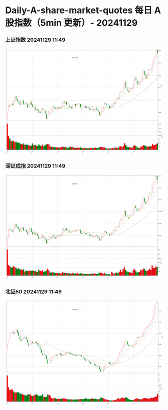 
# Daily-A-share-market-quotes 每日 A 股指数（5min 更新）- 20241129

### 上证指数 20241129 11:49
![](./fig/2024/11/20241129-sh000001.png)

### 深证成指 20241129 11:49
![](./fig/2024/11/20241129-sz399001.png)

### 北证50 20241129 11:49
![](./fig/2024/11/20241129-bj899050.png)
